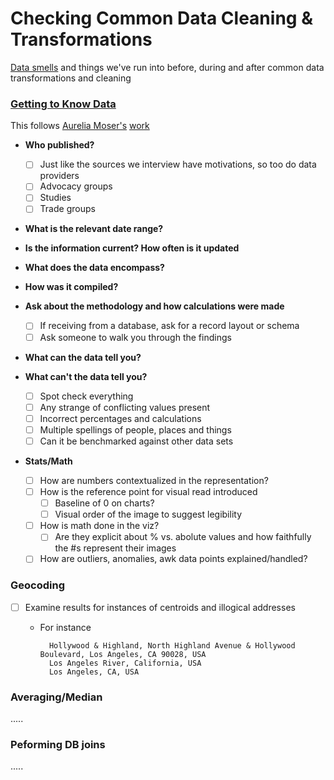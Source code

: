 Checking Common Data Cleaning & Transformations
================================================

[Data smells](https://source.opennews.org/en-US/learning/distrust-your-data/) and things we've run into before, during and after common data transformations and cleaning

### [Getting to Know Data](https://gist.github.com/auremoser/6d9475e02ea5cd5908e1)

This follows [Aurelia Moser's](https://github.com/auremoser) [work](https://gist.github.com/auremoser/6d9475e02ea5cd5908e1)

* **Who published?**
    * [ ] Just like the sources we interview have motivations, so too do data providers
    * [ ] Advocacy groups
    * [ ] Studies
    * [ ] Trade groups

* **What is the relevant date range?**

* **Is the information current? How often is it updated**

* **What does the data encompass?**

* **How was it compiled?**

* **Ask about the methodology and how calculations were made**
    * [ ] If receiving from a database, ask for a record layout or schema
    * [ ] Ask someone to walk you through the findings

* **What can the data tell you?**

* **What can't the data tell you?**
    * [ ] Spot check everything
    * [ ] Any strange of conflicting values present
    * [ ] Incorrect percentages and calculations
    * [ ] Multiple spellings of people, places and things
    * [ ] Can it be benchmarked against other data sets

* **Stats/Math**
    * [ ] How are numbers contextualized in the representation?
    * [ ] How is the reference point for visual read introduced
        * [ ] Baseline of 0 on charts?
        * [ ] Visual order of the image to suggest legibility
    * [ ] How is math done in the viz?
        * [ ] Are they explicit about % vs. abolute values and how faithfully the #s represent their images
    * [ ] How are outliers, anomalies, awk data points explained/handled?

### Geocoding

* [ ] Examine results for instances of centroids and illogical addresses

    * For instance

            Hollywood & Highland, North Highland Avenue & Hollywood Boulevard, Los Angeles, CA 90028, USA
            Los Angeles River, California, USA
            Los Angeles, CA, USA

### Averaging/Median

.....

### Peforming DB joins

.....